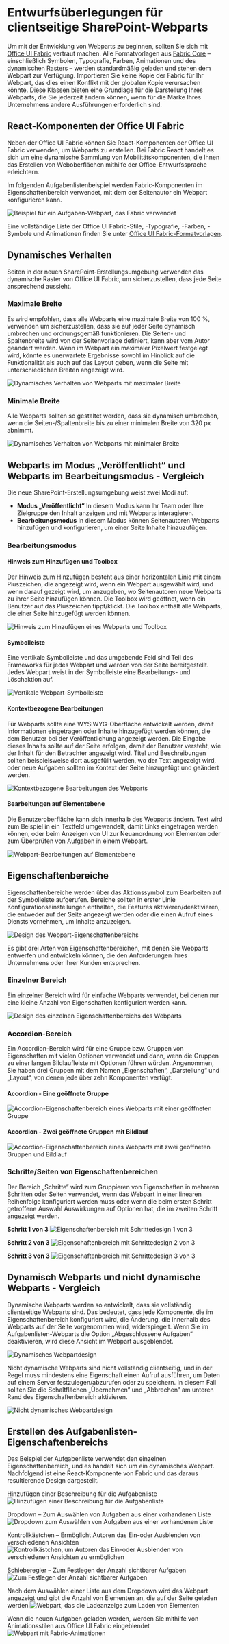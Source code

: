 # <a name="design-considerations-for-sharepoint-client-side-web-parts"></a>Entwurfsüberlegungen für clientseitige SharePoint-Webparts

Um mit der Entwicklung von Webparts zu beginnen, sollten Sie sich mit [Office UI Fabric](http://dev.office.com/fabric) vertraut machen. Alle Formatvorlagen aus [Fabric Core](https://github.com/OfficeDev/office-ui-fabric-core) – einschließlich Symbolen, Typografie, Farben, Animationen und des dynamischen Rasters – werden standardmäßig geladen und stehen dem Webpart zur Verfügung. Importieren Sie keine Kopie der Fabric für Ihr Webpart, das dies einen Konflikt mit der globalen Kopie verursachen könnte. Diese Klassen bieten eine Grundlage für die Darstellung Ihres Webparts, die Sie jederzeit ändern können, wenn für die Marke Ihres Unternehmens andere Ausführungen erforderlich sind.

## <a name="office-ui-fabric-react-components"></a>React-Komponenten der Office UI Fabric

Neben der Office UI Fabric können Sie React-Komponenten der Office UI Fabric verwenden, um Webparts zu erstellen. Bei Fabric React handelt es sich um eine dynamische Sammlung von Mobilitätskomponenten, die Ihnen das Erstellen von Weboberflächen mithilfe der Office-Entwurfssprache erleichtern.

Im folgenden Aufgabenlistenbeispiel werden Fabric-Komponenten im Eigenschaftenbereich verwendet, mit dem der Seitenautor ein Webpart konfigurieren kann.

![Beispiel für ein Aufgaben-Webpart, das Fabric verwendet](../../../../images/design-wp-todo-example.png)

Eine vollständige Liste der Office UI Fabric-Stile, -Typografie, -Farben, -Symbole und Animationen finden Sie unter [Office UI Fabric-Formatvorlagen](http://dev.office.com/fabric/styles).


## <a name="responsive-behavior"></a>Dynamisches Verhalten

Seiten in der neuen SharePoint-Erstellungsumgebung verwenden das dynamische Raster von Office UI Fabric, um sicherzustellen, dass jede Seite ansprechend aussieht. 

### <a name="max-width"></a>Maximale Breite

Es wird empfohlen, dass alle Webparts eine maximale Breite von 100 %, verwenden um sicherzustellen, dass sie auf jeder Seite dynamisch umbrechen und ordnungsgemäß funktionieren. Die Seiten- und Spaltenbreite wird von der Seitenvorlage definiert, kann aber vom Autor geändert werden. Wenn im Webpart ein maximaler Pixelwert festgelegt wird, könnte es unerwartete Ergebnisse sowohl im Hinblick auf die Funktionalität als auch auf das Layout geben, wenn die Seite mit unterschiedlichen Breiten angezeigt wird.

![Dynamisches Verhalten von Webparts mit maximaler Breite](../../../../images/design-wp-responsive-max-width.png)

### <a name="min-width"></a>Minimale Breite

Alle Webparts sollten so gestaltet werden, dass sie dynamisch umbrechen, wenn die Seiten-/Spaltenbreite bis zu einer minimalen Breite von 320 px abnimmt.

![Dynamisches Verhalten von Webparts mit minimaler Breite](../../../../images/design-wp-responsive-min-width.png)

## <a name="web-part-published-mode-vs-edit-mode"></a>Webparts im Modus „Veröffentlicht“ und Webparts im Bearbeitungsmodus - Vergleich

Die neue SharePoint-Erstellungsumgebung weist zwei Modi auf:

* **Modus „Veröffentlicht“** In diesem Modus kann Ihr Team oder Ihre Zielgruppe den Inhalt anzeigen und mit Webparts interagieren.
* **Bearbeitungsmodus** In diesem Modus können Seitenautoren Webparts hinzufügen und konfigurieren, um einer Seite Inhalte hinzuzufügen.

### <a name="edit-mode"></a>Bearbeitungsmodus

#### <a name="add-hint-and-toolbox"></a>Hinweis zum Hinzufügen und Toolbox

Der Hinweis zum Hinzufügen besteht aus einer horizontalen Linie mit einem Pluszeichen, die angezeigt wird, wenn ein Webpart ausgewählt wird, und wenn darauf gezeigt wird, um anzugeben, wo Seitenautoren neue Webparts zu ihrer Seite hinzufügen können. Die Toolbox wird geöffnet, wenn ein Benutzer auf das Pluszeichen tippt/klickt. Die Toolbox enthält alle Webparts, die einer Seite hinzugefügt werden können.

![Hinweis zum Hinzufügen eines Webparts und Toolbox](../../../../images/design-wp-toolbox.png)

#### <a name="toolbar"></a>Symbolleiste

Eine vertikale Symbolleiste und das umgebende Feld sind Teil des Frameworks für jedes Webpart und werden von der Seite bereitgestellt. Jedes Webpart weist in der Symbolleiste eine Bearbeitungs- und Löschaktion auf.

![Vertikale Webpart-Symbolleiste](../../../../images/design-wp-toolbar.png)

#### <a name="contextual-edits"></a>Kontextbezogene Bearbeitungen

Für Webparts sollte eine WYSIWYG-Oberfläche entwickelt werden, damit Informationen eingetragen oder Inhalte hinzugefügt werden können, die dem Benutzer bei der Veröffentlichung angezeigt werden. Die Eingabe dieses Inhalts sollte auf der Seite erfolgen, damit der Benutzer versteht, wie der Inhalt für den Betrachter angezeigt wird. Titel und Beschreibungen sollten beispielsweise dort ausgefüllt werden, wo der Text angezeigt wird, oder neue Aufgaben sollten im Kontext der Seite hinzugefügt und geändert werden.

![Kontextbezogene Bearbeitungen des Webparts](../../../../images/design-wp-contexual-edits.png)

#### <a name="item-level-edits"></a>Bearbeitungen auf Elementebene

Die Benutzeroberfläche kann sich innerhalb des Webparts ändern. Text wird zum Beispiel in ein Textfeld umgewandelt, damit Links eingetragen werden können, oder beim Anzeigen von UI zur Neuanordnung von Elementen oder zum Überprüfen von Aufgaben in einem Webpart.

![Webpart-Bearbeitungen auf Elementebene](../../../../images/design-wp-item-level-edits.png)

## <a name="property-panes"></a>Eigenschaftenbereiche

Eigenschaftenbereiche werden über das Aktionssymbol zum Bearbeiten auf der Symbolleiste aufgerufen. Bereiche sollten in erster Linie Konfigurationseinstellungen enthalten, die Features aktivieren/deaktivieren, die entweder auf der Seite angezeigt werden oder die einen Aufruf eines Diensts vornehmen, um Inhalte anzuzeigen.

![Design des Webpart-Eigenschaftenbereichs](../../../../images/design-wp-pp.png)

Es gibt drei Arten von Eigenschaftenbereichen, mit denen Sie Webparts entwerfen und entwickeln können, die den Anforderungen Ihres Unternehmens oder Ihrer Kunden entsprechen.

### <a name="single-pane"></a>Einzelner Bereich

Ein einzelner Bereich wird für einfache Webparts verwendet, bei denen nur eine kleine Anzahl von Eigenschaften konfiguriert werden kann.

![Design des einzelnen Eigenschaftenbereichs des Webparts](../../../../images/design-wp-pp-single.png)

### <a name="accordion-pane"></a>Accordion-Bereich

Ein Accordion-Bereich wird für eine Gruppe bzw. Gruppen von Eigenschaften mit vielen Optionen verwendet und dann, wenn die Gruppen zu einer langen Bildlaufleiste mit Optionen führen würden. Angenommen, Sie haben drei Gruppen mit dem Namen „Eigenschaften“, „Darstellung“ und „Layout“, von denen jede über zehn Komponenten verfügt.

#### <a name="accordion---one-group-open"></a>Accordion - Eine geöffnete Gruppe

![Accordion-Eigenschaftenbereich eines Webparts mit einer geöffneten Gruppe](../../../../images/design-wp-pp-accordion.png)

#### <a name="accordion--two-groups-open-and-scrolled"></a>Accordion - Zwei geöffnete Gruppen mit Bildlauf

![Accordion-Eigenschaftenbereich eines Webparts mit zwei geöffneten Gruppen und Bildlauf](../../../../images/design-wp-pp-accordion-groups.png)


### <a name="property-pane-stepspages"></a>Schritte/Seiten von Eigenschaftenbereichen

Der Bereich „Schritte“ wird zum Gruppieren von Eigenschaften in mehreren Schritten oder Seiten verwendet, wenn das Webpart in einer linearen Reihenfolge konfiguriert werden muss oder wenn die beim ersten Schritt getroffene Auswahl Auswirkungen auf Optionen hat, die im zweiten Schritt angezeigt werden.

**Schritt 1 von 3**
![Eigenschaftenbereich mit Schrittedesign 1 von 3](../../../../images/design-wp-pp-pages-step1.png)

**Schritt 2 von 3**
![Eigenschaftenbereich mit Schrittedesign 2 von 3](../../../../images/design-wp-pp-pages-step2.png)

**Schritt 3 von 3**
![Eigenschaftenbereich mit Schrittedesign 3 von 3](../../../../images/design-wp-pp-pages-step3.png)


## <a name="reactive-vs-non-reactive-web-parts"></a>Dynamisch Webparts und nicht dynamische Webparts - Vergleich

Dynamische Webparts werden so entwickelt, dass sie vollständig clientseitige Webparts sind. Das bedeutet, dass jede Komponente, die im Eigenschaftenbereich konfiguriert wird, die Änderung, die innerhalb des Webparts auf der Seite vorgenommen wird, widerspiegelt. Wenn Sie im Aufgabenlisten-Webparts die Option „Abgeschlossene Aufgaben“ deaktivieren, wird diese Ansicht im Webpart ausgeblendet.

![Dynamisches Webpartdesign](../../../../images/design-wp-pp-reactive.png)

Nicht dynamische Webparts sind nicht vollständig clientseitig, und in der Regel muss mindestens eine Eigenschaft einen Aufruf ausführen, um Daten auf einem Server festzulegen/abzurufen oder zu speichern. In diesem Fall sollten Sie die Schaltflächen „Übernehmen“ und „Abbrechen“ am unteren Rand des Eigenschaftenbereich aktivieren.

![Nicht dynamisches Webpartdesign](../../../../images/design-wp-pp-non-reactive.png)

## <a name="constructing-the-to-do-list-property-pane"></a>Erstellen des Aufgabenlisten-Eigenschaftenbereichs

Das Beispiel der Aufgabenliste verwendet den einzelnen Eigenschaftenbereich, und es handelt sich um ein dynamisches Webpart. Nachfolgend ist eine React-Komponente von Fabric und das daraus resultierende Design dargestellt.

Hinzufügen einer Beschreibung für die Aufgabenliste![Hinzufügen einer Beschreibung für die Aufgabenliste](../../../../images/design-wp-todo-pp-description.png)

Dropdown – Zum Auswählen von Aufgaben aus einer vorhandenen Liste ![Dropdown zum Auswählen von Aufgaben aus einer vorhandenen Liste](../../../../images/design-wp-todo-pp-dropdown.png)

Kontrollkästchen – Ermöglicht Autoren das Ein-oder Ausblenden von verschiedenen Ansichten ![Kontrollkästchen, um Autoren das Ein-oder Ausblenden von verschiedenen Ansichten zu ermöglichen](../../../../images/design-wp-todo-pp-checkbox.png)

Schieberegler – Zum Festlegen der Anzahl sichtbarer Aufgaben![Zum Festlegen der Anzahl sichtbarer Aufgaben](../../../../images/design-wp-todo-pp-slider.png)

Nach dem Auswählen einer Liste aus dem Dropdown wird das Webpart angezeigt und gibt die Anzahl von Elementen an, die auf der Seite geladen werden ![Webpart, das die Ladeanzeige zum Laden von Elementen](../../../../images/design-wp-todo-loading-indicator.png)

Wenn die neuen Aufgaben geladen werden, werden Sie mithilfe von Animationsstilen aus Office UI Fabric eingeblendet ![Webpart mit Fabric-Animationen](../../../../images/design-wp-todo-fabric-animations.png)
